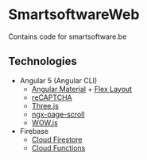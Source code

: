 # SmartsoftwareWeb

Contains code for smartsoftware.be

## Technologies

* Angular 5 (Angular CLI)
  * [Angular Material](https://material.angular.io/) + [Flex Layout](https://github.com/angular/flex-layout)
  * [reCAPTCHA](https://www.google.com/recaptcha)
  * [Three.js](https://threejs.org/)
  * [ngx-page-scroll](https://github.com/Nolanus/ngx-page-scroll)
  * [WOW.js](https://mynameismatthieu.com/WOW/)
* Firebase
  * [Cloud Firestore](https://firebase.google.com/products/firestore/)
  * [Cloud Functions](https://firebase.google.com/products/functions/)
